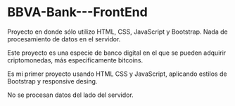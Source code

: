 # BBVA-Bank---FrontEnd
Proyecto en donde sólo utilizo HTML, CSS, JavaScript y Bootstrap. Nada de procesamiento de datos en el servidor.

Este proyecto es una especie de banco digital en el que se pueden adquirir criptomonedas, más especificamente bitcoins.

Es mi primer proyecto usando HTML CSS y JavaScript, aplicando estilos de Bootstrap y responsive desing.

No se procesan datos del lado del servidor.

